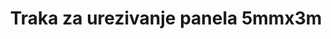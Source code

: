 ---
layout: product
title: "Traka za urezivanje panela 5mmx3m"
price: "700" 
desc: "Traka za urezivanje panela"
img_path: "/assets/img/AMIG8246.webp"
brand: "AMMO"
available: true
special_offer: false
new: false
soon: false
cat: "070000"
subcat: "070100"
subsubcat: "070105"
sifra: "AMIG8246"
popular: true
spec: false
---